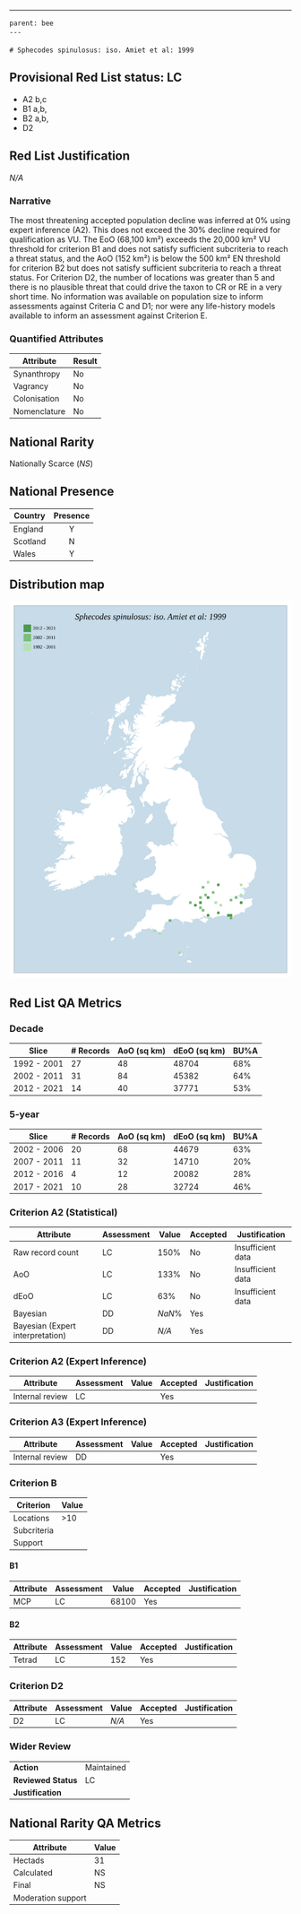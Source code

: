 ---
    parent: bee
    ---

    # Sphecodes spinulosus: iso. Amiet et al: 1999

## Provisional Red List status: LC
- A2 b,c
- B1 a,b, 
- B2 a,b, 
- D2

## Red List Justification
*N/A*
### Narrative


The most threatening accepted population decline was inferred at 0% using expert inference (A2). This does not exceed the 30% decline required for qualification as VU. The EoO (68,100 km²) exceeds the 20,000 km² VU threshold for criterion B1 and does not satisfy sufficient subcriteria to reach a threat status, and the AoO (152 km²) is below the 500 km² EN threshold for criterion B2 but does not satisfy sufficient subcriteria to reach a threat status. For Criterion D2, the number of locations was greater than 5 and there is no plausible threat that could drive the taxon to CR or RE in a very short time. No information was available on population size to inform assessments against Criteria C and D1; nor were any life-history models available to inform an assessment against Criterion E.
### Quantified Attributes
|Attribute|Result|
|---|---|
|Synanthropy|No|
|Vagrancy|No|
|Colonisation|No|
|Nomenclature|No|


## National Rarity
Nationally Scarce (*NS*)

## National Presence
|Country|Presence
|---|:-:|
|England|Y|
|Scotland|N|
|Wales|Y|


## Distribution map
![](../map/351.svg)

## Red List QA Metrics
### Decade
| Slice | # Records | AoO (sq km) | dEoO (sq km) |BU%A |
|---|---|---|---|---|
|1992 - 2001|27|48|48704|68%|
|2002 - 2011|31|84|45382|64%|
|2012 - 2021|14|40|37771|53%|
### 5-year
| Slice | # Records | AoO (sq km) | dEoO (sq km) |BU%A |
|---|---|---|---|---|
|2002 - 2006|20|68|44679|63%|
|2007 - 2011|11|32|14710|20%|
|2012 - 2016|4|12|20082|28%|
|2017 - 2021|10|28|32724|46%|
### Criterion A2 (Statistical)
|Attribute|Assessment|Value|Accepted|Justification
|---|---|---|---|---|
|Raw record count|LC|150%|No|Insufficient data|
|AoO|LC|133%|No|Insufficient data|
|dEoO|LC|63%|No|Insufficient data|
|Bayesian|DD|*NaN*%|Yes||
|Bayesian (Expert interpretation)|DD|*N/A*|Yes||
### Criterion A2 (Expert Inference)
|Attribute|Assessment|Value|Accepted|Justification
|---|---|---|---|---|
|Internal review|LC||Yes||
### Criterion A3 (Expert Inference)
|Attribute|Assessment|Value|Accepted|Justification
|---|---|---|---|---|
|Internal review|DD||Yes||
### Criterion B
|Criterion| Value|
|---|---|
|Locations|>10|
|Subcriteria||
|Support||
#### B1
|Attribute|Assessment|Value|Accepted|Justification
|---|---|---|---|---|
|MCP|LC|68100|Yes||
#### B2
|Attribute|Assessment|Value|Accepted|Justification
|---|---|---|---|---|
|Tetrad|LC|152|Yes||
### Criterion D2
|Attribute|Assessment|Value|Accepted|Justification
|---|---|---|---|---|
|D2|LC|*N/A*|Yes||
### Wider Review
|  |  |
|---|---|
|**Action**|Maintained|
|**Reviewed Status**|LC|
|**Justification**||


## National Rarity QA Metrics
|Attribute|Value|
|---|---|
|Hectads|31|
|Calculated|NS|
|Final|NS|
|Moderation support||


